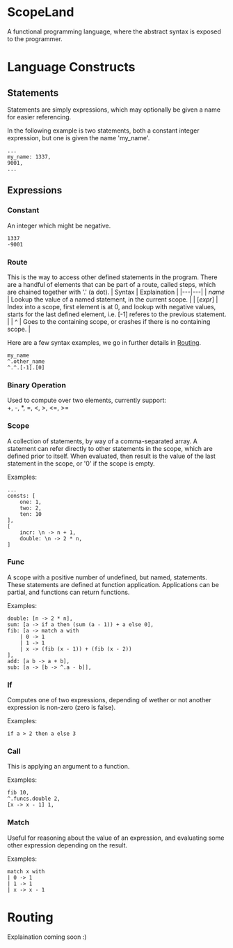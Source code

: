 # ScopeLand

A functional programming language, where the abstract syntax is exposed to the programmer.

# Language Constructs
## Statements

Statements are simply expressions, which may optionally be given a name for easier referencing.

In the following example is two statements, both a constant integer expression, but one is given the name 'my_name'.

```
...
my_name: 1337,
9001,
...
```

## Expressions

### Constant

An integer which might be negative.
```
1337
-9001
```

### Route

This is the way to access other defined statements in the program. There are a handful of elements that can be part of a route, called steps, which are chained together with '.' (a dot).
| Syntax | Explaination |
|---|---|
| _name_ | Lookup the value of a named statement, in the current scope. |
| [_expr_] | Index into a scope, first element is at 0, and lookup with negative values, starts for the last defined element, i.e. [-1] referes to the previous statement. |
| ^ | Goes to the containing scope, or crashes if there is no containing scope. | 

Here are a few syntax examples, we go in further details in [Routing](#routing).
```
my_name
^.other_name
^.^.[-1].[0]
```

### Binary Operation

Used to compute over two elements, currently support: <br>
+, -, *, =, <, >, <=, >=

### Scope

A collection of statements, by way of a comma-separated array. A statement can refer directly to other statements in the scope, which are defined prior to itself. When evaluated, then result is the value of the last statement in the scope, or '0' if the scope is empty. 

Examples:
```
...
consts: [
    one: 1,
    two: 2,
    ten: 10
],
[
    incr: \n -> n + 1,
    double: \n -> 2 * n,
]
```

### Func

A scope with a positive number of undefined, but named, statements. These statements are defined at function application. Applications can be partial, and functions can return functions.

Examples:
```
double: [n -> 2 * n],
sum: [a -> if a then (sum (a - 1)) + a else 0],
fib: [a -> match a with 
    | 0 -> 1
    | 1 -> 1 
    | x -> (fib (x - 1)) + (fib (x - 2))
],
add: [a b -> a + b],
sub: [a -> [b -> ^.a - b]],
```

### If

Computes one of two expressions, depending of wether or not another expression is non-zero (zero is false).

Examples:
```
if a > 2 then a else 3
```

### Call

This is applying an argument to a function.

Examples:
```
fib 10,
^.funcs.double 2,
[x -> x - 1] 1,
```

### Match

Useful for reasoning about the value of an expression, and evaluating some other expression depending on the result.

Examples:
```
match x with
| 0 -> 1
| 1 -> 1
| x -> x - 1
```

# Routing

Explaination coming soon :)
